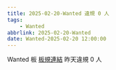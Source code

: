 ```yaml
---
title: 2025-02-20-Wanted 違規 0 人
tags:
    - Wanted
abbrlink: 2025-02-20-Wanted
date: Wanted-2025-02-20 12:00:00
---
```

Wanted 板 [板規連結](https://www.ptt.cc/bbs/Wanted/M.1608829773.A.D3B.html)
昨天違規 0 人
